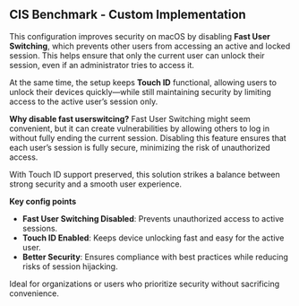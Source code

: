 ## CIS Benchmark - Custom Implementation

This configuration improves security on macOS by disabling **Fast User Switching**, which prevents other users from accessing an active and locked session. 
This helps ensure that only the current user can unlock their session, even if an administrator tries to access it.  

At the same time, the setup keeps **Touch ID** functional, allowing users to unlock their devices quickly—while still maintaining security by limiting access to the active user’s session only.  

**Why disable fast userswitcing?** 
Fast User Switching might seem convenient, but it can create vulnerabilities by allowing others to log in without fully ending the current session. 
Disabling this feature ensures that each user’s session is fully secure, minimizing the risk of unauthorized access.  

With Touch ID support preserved, this solution strikes a balance between strong security and a smooth user experience.  

**Key config points**  
- **Fast User Switching Disabled**: Prevents unauthorized access to active sessions.  
- **Touch ID Enabled**: Keeps device unlocking fast and easy for the active user.  
- **Better Security**: Ensures compliance with best practices while reducing risks of session hijacking.  

Ideal for organizations or users who prioritize security without sacrificing convenience.


